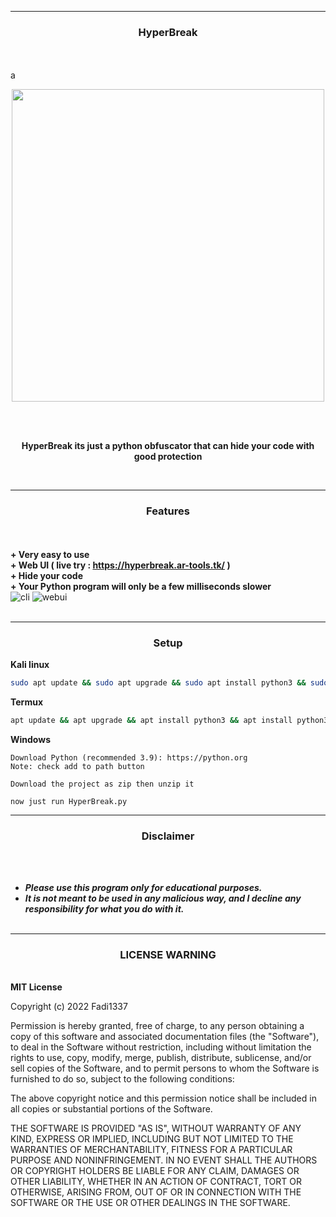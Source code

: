 -----

### <p align="center">HyperBreak</p>

<br><br>a

<p align="center">
<img src="https://media.discordapp.net/attachments/960160330749734982/1010692126197162054/unknown.png", width="500", height="500">
</p>

<br><br>
<p align="center">
<strong>HyperBreak its just a python obfuscator that can hide your code with good protection
</strong>
</p>
<br>

-----
### <p align="center"> Features </p>

<br><br>
<strong>+ Very easy to use</strong>
<br>
<strong>+ Web UI ( live try : https://hyperbreak.ar-tools.tk/ )</strong>
<br>
<strong>+ Hide your code</strong>
<br>
<strong>+ Your Python program will only be a few milliseconds slower</strong>
<br>
![cli](https://media.discordapp.net/attachments/960160330749734982/1007334458413817946/unknown.png?width=821&height=430)
![webui](https://media.discordapp.net/attachments/960160330749734982/1007335452371591299/unknown.png?width=892&height=430)
<br><br>

-----
### <p align="center">Setup</p>
<strong>Kali linux</strong>
```bash
sudo apt update && sudo apt upgrade && sudo apt install python3 && sudo apt install python3-pip && git clone https://github.com/Fadi002/HyperBreak/ && cd HyperBreak && pip3 install -r requirements.txt && python3 HyperBreak.py
```
<strong>Termux</strong>
```bash
apt update && apt upgrade && apt install python3 && apt install python3-pip && pkg install python3 && git clone https://github.com/Fadi002/HyperBreak/ && cd HyperBreak && pip3 install -r requirements.txt && python3 HyperBreak.py
```
<strong>Windows</strong>
```
Download Python (recommended 3.9): https://python.org
Note: check add to path button

Download the project as zip then unzip it

now just run HyperBreak.py
```
-----

### <p align="center">Disclaimer</p>

<br><br>
* ***Please use this program only for educational purposes.***
* ***It is not meant to be used in any malicious way, and I decline any responsibility for what you do with it.***
<br><br>
-----

### <p align='center'>LICENSE WARNING</p>
<br>
<strong>MIT License </strong>

Copyright (c) 2022 Fadi1337

Permission is hereby granted, free of charge, to any person obtaining a copy
of this software and associated documentation files (the "Software"), to deal
in the Software without restriction, including without limitation the rights
to use, copy, modify, merge, publish, distribute, sublicense, and/or sell
copies of the Software, and to permit persons to whom the Software is
furnished to do so, subject to the following conditions:

The above copyright notice and this permission notice shall be included in all
copies or substantial portions of the Software.

THE SOFTWARE IS PROVIDED "AS IS", WITHOUT WARRANTY OF ANY KIND, EXPRESS OR
IMPLIED, INCLUDING BUT NOT LIMITED TO THE WARRANTIES OF MERCHANTABILITY,
FITNESS FOR A PARTICULAR PURPOSE AND NONINFRINGEMENT. IN NO EVENT SHALL THE
AUTHORS OR COPYRIGHT HOLDERS BE LIABLE FOR ANY CLAIM, DAMAGES OR OTHER
LIABILITY, WHETHER IN AN ACTION OF CONTRACT, TORT OR OTHERWISE, ARISING FROM,
OUT OF OR IN CONNECTION WITH THE SOFTWARE OR THE USE OR OTHER DEALINGS IN THE
SOFTWARE.
